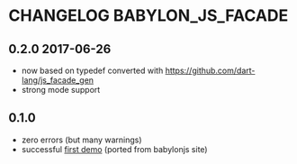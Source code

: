 # CHANGELOG BABYLON_JS_FACADE

## 0.2.0 2017-06-26

- now based on typedef converted with https://github.com/dart-lang/js_facade_gen
- strong mode support

## 0.1.0

- zero errors (but many warnings)
- successful [first demo](http://rockdot.sounddesignz.com/dart/babylonjs-interop) (ported from babylonjs site)
